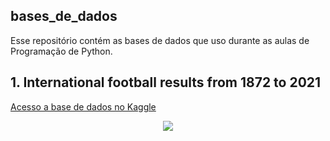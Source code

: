 ## bases_de_dados

Esse repositório contém as bases de dados que uso durante as aulas de Programação de Python. 

## 1. International football results from 1872 to 2021

[Acesso a base de dados no Kaggle](https://www.kaggle.com/martj42/international-football-results-from-1872-to-2017)


<p align="center">
<img src="https://github.com/amandalemette/Visualizacao-de-Dados-em-Python/blob/298a631c27f66a487eafd5a274552b2adf7a9c17/Images/section_divider3.png?raw=true"/>
</p>
